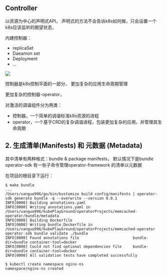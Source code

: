 ## Controller
以资源为中心的声明式API，
声明式的方法不会告诉k8s如何做，只会设置一个k8s应该监听的期望状态，

内建控制器：
- replicaSet
- Daeamon set
- Deployment
- ...

![](https://tva1.sinaimg.cn/large/0081Kckwly1gl85gbk5kdj30ci04ygm9.jpg)

控制器是k8s控制平面的一部分，
更加复杂的应用生命周期管理

更加复杂的控制器-operator， 

对激活的调谐组件分为两类：
- 控制器，一个简单的调谐标准k8s资源的进程
- operator，一个基于CRD的复杂调谐进程，包装更加复杂的应用，并管理其生命周期


## 2. 生成清单(Manifests) 和 元数据 (Metadata)
其中清单有两种格式：bundle & package manifests， 默认情况下是bundle
operator-sdk 有一些子命令管理operator-framework 的清单以元数据

在项目的根目录下运行：
```
$ make bundle
...
/Users/vanguo996/go/bin/kustomize build config/manifests | operator-sdk generate bundle -q --overwrite --version 0.0.1
INFO[0000] Building annotations.yaml
INFO[0000] Writing annotations.yaml in /Users/vanguo996/kubePlayGround/operatorProjects/memcached-operator/bundle/metadata
INFO[0000] Building Dockerfile
INFO[0000] Writing bundle.Dockerfile in /Users/vanguo996/kubePlayGround/operatorProjects/memcached-operator
operator-sdk bundle validate ./bundle
INFO[0000] Found annotations file                        bundle-dir=bundle container-tool=docker
INFO[0000] Could not find optional dependencies file     bundle-dir=bundle container-tool=docker
INFO[0000] All validation tests have completed successfully
```




```
$ kubectl create namespace nginx-ns
namespace/nginx-ns created
```


